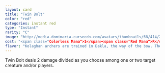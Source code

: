```yaml
---
layout: card
title: "Twin Bolt"
color: "red"
categories: instant red
type: "Instant"
rarity: "C"
image: "http://media-dominaria.cursecdn.com/avatars/thumbnails/68/414/200/283/635618480911169929.png"
cost: "<span class="Colorless Mana">1</span><span class="Red Mana">R</span>"
flavor: "Kolaghan archers are trained in Dakla, the way of the bow. They utilize their dragon lord&#x27;s lightning to strike their target, no matter how small, how fast, or how far away."
---
```


Twin Bolt deals 2 damage divided as you choose among one or two target creature and/or players.
